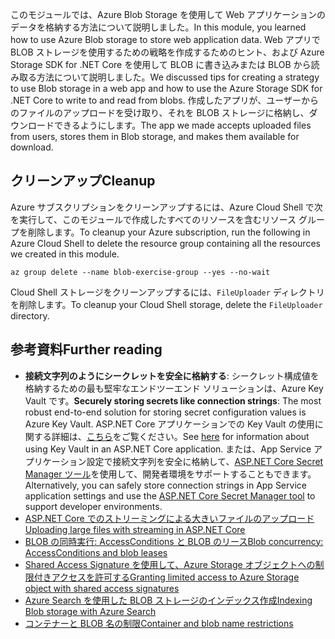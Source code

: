 <span data-ttu-id="61272-101">このモジュールでは、Azure Blob Storage を使用して Web アプリケーションのデータを格納する方法について説明しました。</span><span class="sxs-lookup"><span data-stu-id="61272-101">In this module, you learned how to use Azure Blob storage to store web application data.</span></span> <span data-ttu-id="61272-102">Web アプリで BLOB ストレージを使用するための戦略を作成するためのヒント、および Azure Storage SDK for .NET Core を使用して BLOB に書き込みまたは BLOB から読み取る方法について説明しました。</span><span class="sxs-lookup"><span data-stu-id="61272-102">We discussed tips for creating a strategy to use Blob storage in a web app and how to use the Azure Storage SDK for .NET Core to write to and read from blobs.</span></span> <span data-ttu-id="61272-103">作成したアプリが、ユーザーからのファイルのアップロードを受け取り、それを BLOB ストレージに格納し、ダウンロードできるようにします。</span><span class="sxs-lookup"><span data-stu-id="61272-103">The app we made accepts uploaded files from users, stores them in Blob storage, and makes them available for download.</span></span>

## <a name="cleanup"></a><span data-ttu-id="61272-104">クリーンアップ</span><span class="sxs-lookup"><span data-stu-id="61272-104">Cleanup</span></span>
<!---TODO: Do we need to include cleanup for the free education tier?--->

<span data-ttu-id="61272-105">Azure サブスクリプションをクリーンアップするには、Azure Cloud Shell で次を実行して、このモジュールで作成したすべてのリソースを含むリソース グループを削除します。</span><span class="sxs-lookup"><span data-stu-id="61272-105">To cleanup your Azure subscription, run the following in Azure Cloud Shell to delete the resource group containing all the resources we created in this module.</span></span>

```console
az group delete --name blob-exercise-group --yes --no-wait
```

<span data-ttu-id="61272-106">Cloud Shell ストレージをクリーンアップするには、`FileUploader` ディレクトリを削除します。</span><span class="sxs-lookup"><span data-stu-id="61272-106">To cleanup your Cloud Shell storage, delete the `FileUploader` directory.</span></span>

## <a name="further-reading"></a><span data-ttu-id="61272-107">参考資料</span><span class="sxs-lookup"><span data-stu-id="61272-107">Further reading</span></span>

- <span data-ttu-id="61272-108">**接続文字列のようにシークレットを安全に格納する**: シークレット構成値を格納するための最も堅牢なエンドツーエンド ソリューションは、Azure Key Vault です。</span><span class="sxs-lookup"><span data-stu-id="61272-108">**Securely storing secrets like connection strings**: The most robust end-to-end solution for storing secret configuration values is Azure Key Vault.</span></span> <span data-ttu-id="61272-109">ASP.NET Core アプリケーションでの Key Vault の使用に関する詳細は、[こちら](https://docs.microsoft.com/aspnet/core/security/key-vault-configuration?view=aspnetcore-2.1&tabs=aspnetcore2x)をご覧ください。</span><span class="sxs-lookup"><span data-stu-id="61272-109">See [here](https://docs.microsoft.com/aspnet/core/security/key-vault-configuration?view=aspnetcore-2.1&tabs=aspnetcore2x) for information about using Key Vault in an ASP.NET Core application.</span></span> <span data-ttu-id="61272-110">または、App Service アプリケーション設定で接続文字列を安全に格納して、[ASP.NET Core Secret Manager ツール](https://docs.microsoft.com/aspnet/core/security/app-secrets?view=aspnetcore-2.1&tabs=windows)を使用して、開発者環境をサポートすることもできます。</span><span class="sxs-lookup"><span data-stu-id="61272-110">Alternatively, you can safely store connection strings in App Service application settings and use the [ASP.NET Core Secret Manager tool](https://docs.microsoft.com/aspnet/core/security/app-secrets?view=aspnetcore-2.1&tabs=windows) to support developer environments.</span></span>
- [<span data-ttu-id="61272-111">ASP.NET Core でのストリーミングによる大きいファイルのアップロード</span><span class="sxs-lookup"><span data-stu-id="61272-111">Uploading large files with streaming in ASP.NET Core</span></span>](https://docs.microsoft.com/aspnet/core/mvc/models/file-uploads?view=aspnetcore-2.1#uploading-large-files-with-streaming)
- [<span data-ttu-id="61272-112">BLOB の同時実行: AccessConditions と BLOB のリース</span><span class="sxs-lookup"><span data-stu-id="61272-112">Blob concurrency: AccessConditions and blob leases</span></span>](https://azure.microsoft.com/blog/managing-concurrency-in-microsoft-azure-storage-2/)
- [<span data-ttu-id="61272-113">Shared Access Signature を使用して、Azure Storage オブジェクトへの制限付きアクセスを許可する</span><span class="sxs-lookup"><span data-stu-id="61272-113">Granting limited access to Azure Storage object with shared access signatures</span></span>](https://docs.microsoft.com/azure/storage/common/storage-dotnet-shared-access-signature-part-1)
- [<span data-ttu-id="61272-114">Azure Search を使用した BLOB ストレージのインデックス作成</span><span class="sxs-lookup"><span data-stu-id="61272-114">Indexing Blob storage with Azure Search</span></span>](https://docs.microsoft.com/azure/search/search-howto-indexing-azure-blob-storage)
- [<span data-ttu-id="61272-115">コンテナーと BLOB 名の制限</span><span class="sxs-lookup"><span data-stu-id="61272-115">Container and blob name restrictions</span></span>](https://docs.microsoft.com/rest/api/storageservices/naming-and-referencing-containers--blobs--and-metadata#resource-names)
